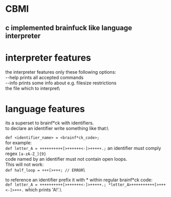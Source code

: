 # CBMI
## c implemented brainfuck like language interpreter

# interpreter features
the interpreter features only these following options:\
--help     prints all accepted commands\
--info     prints some info about e.g. filesize restrictions\
<filename> the file which to interpret\



# language features
its a superset to brainf*ck with identifiers.\
to declare an identifier write something like that:\

`def <identifier_name> = <brainf*ck_code>;`\
for example:\
`def letter_A = ++++++++++[>++++++<-]>+++++.;`
an identifier must comply regex `[a-zA-Z_]{9}`\
code named by an identifier must not contain open loops.\
This will not work:\
`def half_loop = +++[>+++; // ERROR`\

to reference an identifier prefix it with \* within regular brainf*ck code:\
`
def letter_A = ++++++++++[>++++++<-]>+++++.;
*letter_A>++++++++++[>+++<-]>+++.
`
which prints 'A!'.\

